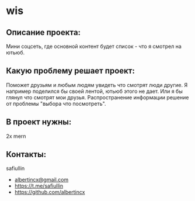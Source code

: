 # wis	
## Описание проекта:
Мини соцсеть, где основной контент будет список - что я смотрел на ютьюб. 
## Какую проблему решает проект:
Поможет друзьям и любым людям увидеть что смотрят люди другие. Я например поделился бы своей лентой, ютьюб этого не дает. Или я бы глянул что смотрят мои друзья.	Распространение информации решение от проблемы "выбора что посмотреть".	
## В проект нужны:
2x mern 	
## Контакты:
safiullin
* albertincx@gmail.com	
* https://t.me/safiullin	
* https://github.com/albertincx
